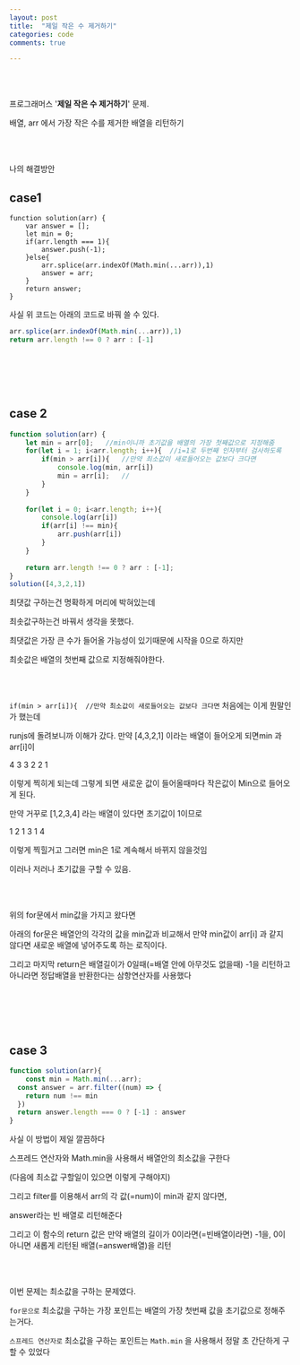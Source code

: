 ```yaml
---
layout: post
title:  "제일 작은 수 제거하기"
categories: code
comments: true

---
```




<br>

<br>

프로그래머스 '**제일 작은 수 제거하기**' 문제.

배열, arr 에서 가장 작은 수를 제거한 배열을 리턴하기

<br>

<br>

나의 해결방안

## case1

~~~Js
function solution(arr) {
    var answer = [];
    let min = 0;
    if(arr.length === 1){
        answer.push(-1);
    }else{
        arr.splice(arr.indexOf(Math.min(...arr)),1)
        answer = arr;
    }
    return answer;
}
~~~

사실 위 코드는 아래의 코드로 바꿔 쓸 수 있다.

~~~js
arr.splice(arr.indexOf(Math.min(...arr)),1)
return arr.length !== 0 ? arr : [-1]
~~~

<br>

<br>



<br>

<br>

## case 2

~~~js
function solution(arr) {
    let min = arr[0];   //min이니까 초기값을 배열의 가장 첫째값으로 지정해줌
    for(let i = 1; i<arr.length; i++){  //i=1로 두번째 인자부터 검사하도록
        if(min > arr[i]){	//만약 최소값이 새로들어오는 값보다 크다면
            console.log(min, arr[i])
            min = arr[i];	//
        }
    }
    
    for(let i = 0; i<arr.length; i++){
        console.log(arr[i])
        if(arr[i] !== min){
            arr.push(arr[i])
        }
    }
    
    return arr.length !== 0 ? arr : [-1];
}
solution([4,3,2,1])
~~~



최댓값 구하는건 명확하게 머리에 박혀있는데

최솟값구하는건 바꿔서 생각을 못했다.

최댓값은 가장 큰 수가 들어올 가능성이 있기때문에 시작을 0으로 하지만

최솟값은 배열의 첫번째 값으로 지정해줘야한다.

<br>

<br>

`if(min > arr[i]){	//만약 최소값이 새로들어오는 값보다 크다면` 처음에는 이게 뭔말인가 했는데

runjs에 돌려보니까 이해가 갔다. 만약 [4,3,2,1] 이라는 배열이 들어오게 되면min 과 arr[i]이 

4 3
3 2
2 1

이렇게 찍히게 되는데 그렇게 되면 새로운 값이 들어올때마다 작은값이 Min으로 들어오게 된다.

만약 거꾸로 [1,2,3,4] 라는 배열이 있다면 초기값이 1이므로

1 2
1 3
1 4

이렇게 찍힐거고 그러면 min은 1로 계속해서 바뀌지 않을것임

이러나 저러나 초기값을 구할 수 있음.

<br>

<br>

위의 for문에서 min값을 가지고 왔다면 

아래의 for문은 배열안의 각각의 값을 min값과 비교해서 만약 min값이 arr[i] 과 같지 않다면 새로운 배열에 넣어주도록 하는 로직이다.

그리고 마지막 return은 배열길이가 0일때(=배열 안에 아무것도 없을때) -1을 리턴하고 아니라면 정답배열을 반환한다는 삼항연산자를 사용했다

<br>

<br>

<br>

<br>

## case 3

~~~js
function solution(arr){
	const min = Math.min(...arr);
  const answer = arr.filter((num) => {
  	return num !== min
  })
  return answer.length === 0 ? [-1] : answer
}
~~~

사실 이 방법이 제일 깔끔하다

스프레드 연산자와 Math.min을 사용해서 배열안의 최소값을 구한다

(다음에 최소값 구할일이 있으면 이렇게 구해야지)

그리고 filter를 이용해서 arr의 각 값(=num)이 min과 같지 않다면,

answer라는 빈 배열로 리턴해준다

그리고 이 함수의 return 값은 만약 배열의 길이가 0이라면(=빈배열이라면) -1을, 0이 아니면 새롭게 리턴된 배열(=answer배열)을 리턴

<br>

<br>

이번 문제는 최소값을 구하는 문제였다.

`for문으로` 최소값을 구하는 가장 포인트는 배열의 가장 첫번째 값을 초기값으로 정해주는거다.

`스프레드 연산자로` 최소값을 구하는 포인트는 `Math.min` 을 사용해서 정말 초 간단하게 구할 수 있었다



 





 

